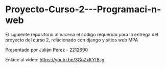 # Proyecto-Curso-2---Programaci-n-web
El siguiente repositorio almacena el código requerido para la entrega del proyecto del curso 2, relacionado con django y sitios web MPA

Presentado por Julián Pérez - 2212690

Enlace al video: https://youtu.be/3GnZxKYfB-g
